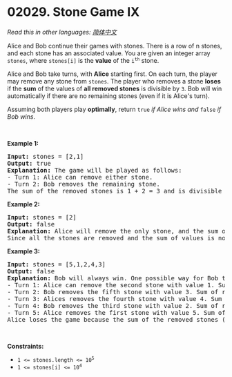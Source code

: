 # 02029. Stone Game IX

  _Read this in other languages:_
    [_简体中文_](README.zh-CN.md)

<p>Alice and Bob continue their games with stones. There is a row of n stones, and each stone has an associated value. You are given an integer array <code>stones</code>, where <code>stones[i]</code> is the <strong>value</strong> of the <code>i<sup>th</sup></code> stone.</p>

<p>Alice and Bob take turns, with <strong>Alice</strong> starting first. On each turn, the player may remove any stone from <code>stones</code>. The player who removes a stone <strong>loses</strong> if the <strong>sum</strong> of the values of <strong>all removed stones</strong> is divisible by <code>3</code>. Bob will win automatically if there are no remaining stones (even if it is Alice&#39;s turn).</p>

<p>Assuming both players play <strong>optimally</strong>, return <code>true</code> <em>if Alice wins and</em> <code>false</code> <em>if Bob wins</em>.</p>

<p>&nbsp;</p>
<p><strong>Example 1:</strong></p>

<pre>
<strong>Input:</strong> stones = [2,1]
<strong>Output:</strong> true
<strong>Explanation:</strong>&nbsp;The game will be played as follows:
- Turn 1: Alice can remove either stone.
- Turn 2: Bob removes the remaining stone. 
The sum of the removed stones is 1 + 2 = 3 and is divisible by 3. Therefore, Bob loses and Alice wins the game.
</pre>

<p><strong>Example 2:</strong></p>

<pre>
<strong>Input:</strong> stones = [2]
<strong>Output:</strong> false
<strong>Explanation:</strong>&nbsp;Alice will remove the only stone, and the sum of the values on the removed stones is 2. 
Since all the stones are removed and the sum of values is not divisible by 3, Bob wins the game.
</pre>

<p><strong>Example 3:</strong></p>

<pre>
<strong>Input:</strong> stones = [5,1,2,4,3]
<strong>Output:</strong> false
<strong>Explanation:</strong> Bob will always win. One possible way for Bob to win is shown below:
- Turn 1: Alice can remove the second stone with value 1. Sum of removed stones = 1.
- Turn 2: Bob removes the fifth stone with value 3. Sum of removed stones = 1 + 3 = 4.
- Turn 3: Alices removes the fourth stone with value 4. Sum of removed stones = 1 + 3 + 4 = 8.
- Turn 4: Bob removes the third stone with value 2. Sum of removed stones = 1 + 3 + 4 + 2 = 10.
- Turn 5: Alice removes the first stone with value 5. Sum of removed stones = 1 + 3 + 4 + 2 + 5 = 15.
Alice loses the game because the sum of the removed stones (15) is divisible by 3. Bob wins the game.
</pre>

<p>&nbsp;</p>
<p><strong>Constraints:</strong></p>

<ul>
	<li><code>1 &lt;= stones.length &lt;= 10<sup>5</sup></code></li>
	<li><code>1 &lt;= stones[i] &lt;= 10<sup>4</sup></code></li>
</ul>
